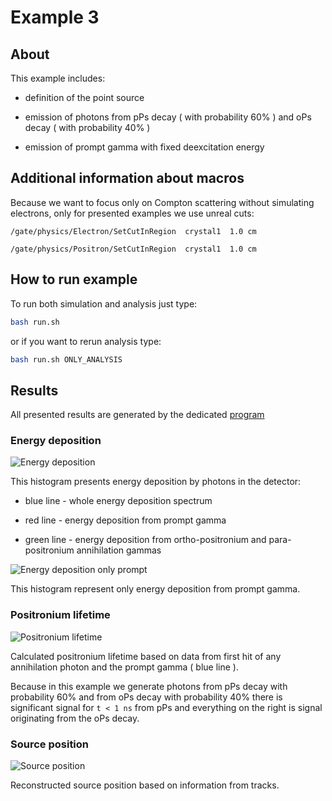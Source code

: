 # Example 3
## About

This example includes:

* definition of the point source

* emission of photons from pPs decay ( with probability 60% ) and oPs decay ( with probability 40% )

* emission of prompt gamma with fixed deexcitation energy

## Additional information about macros

Because we want to focus only on Compton scattering without simulating electrons, only for presented examples we use unreal cuts:

`/gate/physics/Electron/SetCutInRegion  crystal1  1.0 cm`

`/gate/physics/Positron/SetCutInRegion  crystal1  1.0 cm`


## How to run example

To run both simulation and analysis just type:

```bash
bash run.sh
```

or if you want to rerun analysis type:
```bash
bash run.sh ONLY_ANALYSIS
```

## Results

All presented results are generated by the dedicated [program](../program/README.md)

### Energy deposition

![Energy deposition](histograms/energy_deposition_spectra_Ps.png "Energy deposition")

This histogram presents energy deposition by photons in the detector:

* blue line - whole energy deposition spectrum

* red line - energy deposition from prompt gamma 

* green line - energy deposition from ortho-positronium and para-positronium annihilation gammas

![Energy deposition only prompt](histograms/EnergyDepositionPrompt_Ps.png "Energy deposition - only prompt spectrum")

This histogram represent only energy deposition from prompt gamma.

### Positronium lifetime

![Positronium lifetime](histograms/Lifetime_Ps.png "Positronium lifetime")

Calculated positronium lifetime based on data from first hit of any annihilation photon and the prompt gamma ( blue line ).

Because in this example we generate photons from pPs decay with probability 60% and from oPs decay with probability 40% there is significant signal for `t < 1 ns` from pPs and everything on the right is signal originating from the oPs decay.

### Source position

![Source position](histograms/SourcePosition_Ps.png "Source position")

Reconstructed source position based on information from tracks.


